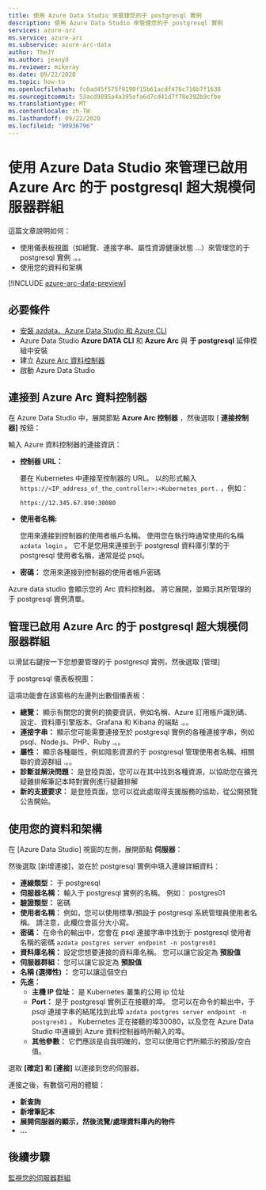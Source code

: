 ```yaml
---
title: 使用 Azure Data Studio 來管理您的于 postgresql 實例
description: 使用 Azure Data Studio 來管理您的于 postgresql 實例
services: azure-arc
ms.service: azure-arc
ms.subservice: azure-arc-data
author: TheJY
ms.author: jeanyd
ms.reviewer: mikeray
ms.date: 09/22/2020
ms.topic: how-to
ms.openlocfilehash: fc0ad45f575f9190f15b61acdf476c716b7f1638
ms.sourcegitcommit: 53acd9895a4a395efa6d7cd41d7f78e392b9cfbe
ms.translationtype: MT
ms.contentlocale: zh-TW
ms.lasthandoff: 09/22/2020
ms.locfileid: "90936796"
---
```

# <a name="use-azure-data-studio-to-manage-your-azure-arc-enabled-postgresql-hyperscale-server-group"></a>使用 Azure Data Studio 來管理已啟用 Azure Arc 的于 postgresql 超大規模伺服器群組


這篇文章說明如何：
- 使用儀表板視圖（如總覽、連接字串、屬性資源健康狀態 ...）來管理您的于 postgresql 實例 .。。
- 使用您的資料和架構

[!INCLUDE [azure-arc-data-preview](../../../includes/azure-arc-data-preview.md)]

## <a name="prerequisites"></a>必要條件

- [安裝 azdata、Azure Data Studio 和 Azure CLI](install-client-tools.md)
- Azure Data Studio **Azure DATA CLI** 和 **Azure Arc** 與 **于 postgresql** 延伸模組中安裝
- 建立 [Azure Arc 資料控制器](create-data-controller-using-azdata.md)
- 啟動 Azure Data Studio

## <a name="connect-to-the-azure-arc-data-controller"></a>連接到 Azure Arc 資料控制器

在 Azure Data Studio 中，展開節點 **Azure Arc 控制器** ，然後選取 [ **連接控制器]** 按鈕：

輸入 Azure 資料控制器的連接資訊：

- **控制器 URL：**

    要在 Kubernetes 中連接至控制器的 URL。 以的形式輸入 `https://<IP_address_of_the_controller>:<Kubernetes_port.` ，例如：

    ```console
    https://12.345.67.890:30080
    ```
- **使用者名稱:**

    您用來連接到控制器的使用者帳戶名稱。 使用您在執行時通常使用的名稱 `azdata login` 。 它不是您用來連接到于 postgresql 資料庫引擎的于 postgresql 使用者名稱，通常是從 psql。
- **密碼：** 您用來連接到控制器的使用者帳戶密碼


Azure data studio 會顯示您的 Arc 資料控制器。 將它展開，並顯示其所管理的于 postgresql 實例清單。

## <a name="manage-your-azure-arc-enabled-postgresql-hyperscale-server-groups"></a>管理已啟用 Azure Arc 的于 postgresql 超大規模伺服器群組

以滑鼠右鍵按一下您想要管理的于 postgresql 實例，然後選取 [管理]

于 postgresql 儀表板視圖：

這項功能會在該窗格的左邊列出數個儀表板：

- **總覽：** 顯示有關您的實例的摘要資訊，例如名稱、Azure 訂用帳戶識別碼、設定、資料庫引擎版本、Grafana 和 Kibana 的端點 .。。
- **連接字串：** 顯示您可能需要連接至於 postgresql 實例的各種連接字串，例如 psql、Node.js、PHP、Ruby .。。
- **屬性：** 顯示各種屬性，例如陰影資源的于 postgresql 管理使用者名稱、相關聯的資源群組 .。。
- **診斷並解決問題：** 是登陸頁面，您可以在其中找到各種資源，以協助您在擴充疑難排解筆記本時對實例進行疑難排解
- **新的支援要求：** 是登陸頁面，您可以從此處取得支援服務的協助，從公開預覽公告開始。

## <a name="work-with-your-data-and-schema"></a>使用您的資料和架構

在 [Azure Data Studio] 視窗的左側，展開節點 **伺服器**：

然後選取 [新增連接]，並在於 postgresql 實例中填入連線詳細資料：
- **連線類型：** 于 postgresql
- **伺服器名稱：** 輸入于 postgresql 實例的名稱。 例如： postgres01
- **驗證類型：** 密碼
- **使用者名稱：** 例如，您可以使用標準/預設于 postgresql 系統管理員使用者名稱。 請注意，此欄位會區分大小寫。
- **密碼：** 在命令的輸出中，您會在 psql 連接字串中找到于 postgresql 使用者名稱的密碼 `azdata postgres server endpoint -n postgres01`
- **資料庫名稱：** 設定您想要連接的資料庫名稱。 您可以讓它設定為 __預設值__
- **伺服器群組：** 您可以讓它設定為 __預設值__
- **名稱 (選擇性) ：** 您可以讓這個空白
- **先進：**
    - **主機 IP 位址：** 是 Kubernetes 叢集的公用 ip 位址
    - **Port：** 是于 postgresql 實例正在接聽的埠。 您可以在命令的輸出中，于 psql 連接字串的結尾找到此埠 `azdata postgres server endpoint -n postgres01` 。 Kubernetes 正在接聽的埠30080，以及您在 Azure Data Studio 中連線到 Azure 資料控制器時所輸入的埠。
    - **其他參數：** 它們應該是自我明確的，您可以使用它們所顯示的預設/空白值。

選取 **[確定] 和 [連接]** 以連接到您的伺服器。

連接之後，有數個可用的體驗：
- **新查詢**
- **新增筆記本**
- **展開伺服器的顯示，然後流覽/處理資料庫內的物件**
- **...**

## <a name="next-step"></a>後續步驟
[監視您的伺服器群組](monitor-grafana-kibana.md)
